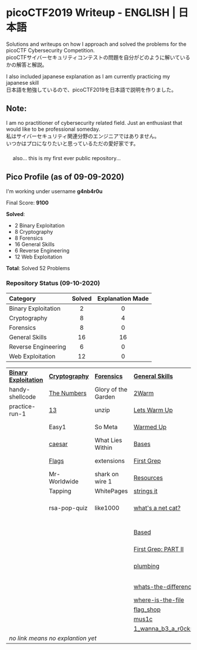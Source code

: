 # picoCTF2019 Writeup - ENGLISH | 日本語
Solutions and writeups on how I approach and solved the problems for the picoCTF Cybersecurity Competition.</br>
picoCTFサイバーセキュリティコンテストの問題を自分がどのように解いているかの解答と解説。</br>

I also included japanese explanation as I am currently practicing my japanese skill \
日本語を勉強しているので、picoCTF2019を日本語で説明を作りました。
## Note:
I am no practitioner of cybersecurity related field. Just an enthusiast that would like to be professional someday. </br>
私はサイバーセキュリティ関連分野のエンジニアではありません。</br> いつかはプロになりたいと思っているただの愛好家です。</br>　</br>　
also... this is my first ever public repository... </br>

## Pico Profile (as of 09-09-2020)
I'm working under username **g4nb4r0u**

Final Score: **9100**

**Solved**:
* 2   Binary Exploitation  </br>
* 8   Cryptography </br>
* 8   Forensics  </br>
* 16  General Skills  </br>
* 6   Reverse Engineering  </br>
* 12  Web Exploitation </br>

**Total**: Solved 52 Problems

### Repository Status (09-10-2020)
Category | Solved | Explanation Made |
:--- | :---:  |  :---:           |
Binary Exploitation  | 2  | 0 |
Cryptography |  8     | 4 |
Forensics |  8     | 0 |
General Skills |  16     | 16 |
Reverse Engineering |  6     | 0 |
Web Exploitation |  12     | 0 |

<table>
  <tr>
    <td><b><a href = https://github.com/s4lm0n-m4k1/CTF_Writeup_pico2019/tree/master/Binary%20Exploitation>Binary Exploitation</a></b></td>
        <td><b><a href =https://github.com/s4lm0n-m4k1/CTF_Writeup_pico2019/tree/master/Cryptography>Cryptography</a></b></td>
        <td><b><a href = https://github.com/s4lm0n-m4k1/CTF_Writeup_pico2019/tree/master/Forensics>Forensics</a></b></td>
        <td><b><a href = https://github.com/s4lm0n-m4k1/CTF_Writeup_pico2019/tree/master/General%20Skills>General Skills</a></b></td>
        <td><b><a href = https://github.com/s4lm0n-m4k1/CTF_Writeup_pico2019/tree/master/Reverse%20Engineering>Reverse Engineering</a></b></td>
          <td><b><a href = https://github.com/s4lm0n-m4k1/CTF_Writeup_pico2019/tree/master/Web%20Exploitation>Web Exploitation</a></b></td>
  </tr>
  <tr>
    <td>handy-shellcode</td>
    <td><a href =https://github.com/s4lm0n-m4k1/CTF_Writeup_pico2019/tree/master/Cryptography/The%20Numbers>The Numbers </a></td>
    <td> Glory of the Garden </td>
    <td><a href = https://github.com/s4lm0n-m4k1/CTF_Writeup_pico2019/tree/master/General%20Skills/2Warm> 2Warm </td>
    <td> vault-door-training </td>
    <td> Insp3ct0r </td>

  </tr>
  <tr>
    <td>practice-run-1</td>
    <td><a href=https://github.com/s4lm0n-m4k1/CTF_Writeup_pico2019/tree/master/Cryptography/13> 13 </td>
    <td> unzip </td>
    <td><a href = https://github.com/s4lm0n-m4k1/CTF_Writeup_pico2019/tree/master/General%20Skills/Lets%20Warm%20Up> Lets Warm Up  </td>
    <td> vault-door-1  </td>
    <td> dont-use-client-side </td>
  </tr>
  <tr>
    <td> </td>
    <td> Easy1 </td>
    <td> So Meta </td>
    <td><a href=https://github.com/s4lm0n-m4k1/CTF_Writeup_pico2019/tree/master/General%20Skills/Warmed%20Up> Warmed Up </td>
    <td> vault-door-3 </td>
    <td> logon </td>
  </tr>
    <tr>
    <td>  </td>
    <td><a href = https://github.com/s4lm0n-m4k1/CTF_Writeup_pico2019/tree/master/Cryptography/caesar> caesar </td>
    <td> What Lies Within </td>
    <td><a href = https://github.com/s4lm0n-m4k1/CTF_Writeup_pico2019/tree/master/General%20Skills/Bases> Bases </td>
    <td> vault-door-4  </td>
    <td> where are the robots </td>
  </tr>
    <tr>
    <td>  </td>
    <td><a href=https://github.com/s4lm0n-m4k1/CTF_Writeup_pico2019/tree/master/Cryptography/Flags> Flags </td>
    <td> extensions </td>
    <td><a href = https://github.com/s4lm0n-m4k1/CTF_Writeup_pico2019/tree/master/General%20Skills/First%20Grep> First Grep </td>
    <td> vault-door-5 </td>
    <td> Client-side-again </td>
  </tr>
    <tr>
    <td>  </td>
    <td> Mr-Worldwide </td>
    <td> shark on wire 1 </td>
    <td><a href=https://github.com/s4lm0n-m4k1/CTF_Writeup_pico2019/tree/master/General%20Skills/Resources> Resources </td>
    <td> vault-door-6  </td>
    <td> Open-to-admins </td>
  </tr>
    <tr>
    <td>  </td>
    <td> Tapping </td>
    <td> WhitePages </td>
    <td><a href=https://github.com/s4lm0n-m4k1/CTF_Writeup_pico2019/tree/master/General%20Skills/Strings%20it> strings it </td>
    <td>  </td>
    <td> picobrowser </td>
  </tr>
    <tr>
    <td>  </td>
    <td> rsa-pop-quiz </td>
    <td> like1000 </td>
    <td><a href=https://github.com/s4lm0n-m4k1/CTF_Writeup_pico2019/tree/master/General%20Skills/what's%20a%20net%20cat%3F> what's a net cat?  </td>
    <td>  </td>
    <td> Irish-Name-Repo 1 </td>
  </tr>  <tr>
    <td>  </td>
    <td>  </td>
    <td>  </td>
    <td> <a href =https://github.com/s4lm0n-m4k1/CTF_Writeup_pico2019/tree/master/General%20Skills/Based> Based </td>
    <td>  </td>
    <td> Irish-Name-Repo 2  </td>
  </tr>
    <tr>
    <td>  </td>
    <td>  </td>
    <td>  </td>
    <td><a href = https://github.com/s4lm0n-m4k1/CTF_Writeup_pico2019/tree/master/General%20Skills/First%20Grep:%20Part%20II> First Grep: PART II </td>
    <td>  </td>
    <td> Empire1 </td>
  </tr>
    </tr>
    <tr>
    <td>  </td>
    <td>  </td>
    <td>  </td>
    <td><a href=https://github.com/s4lm0n-m4k1/CTF_Writeup_pico2019/tree/master/General%20Skills/plumbing> plumbing </td>
    <td>  </td>
    <td> Irish-Name-Repo 3 </td>
  </tr>
    </tr>
    <tr>
    <td>  </td>
    <td>  </td>
    <td>  </td>
    <td><a href=https://github.com/s4lm0n-m4k1/CTF_Writeup_pico2019/tree/master/General%20Skills/whats-the-difference> whats-the-difference </td>
    <td>  </td>
    <td> JaWT Scratchpad </td>
  </tr>
    </tr>
    <tr>
    <td>  </td>
    <td>  </td>
    <td>  </td>
    <td><a href=https://github.com/s4lm0n-m4k1/CTF_Writeup_pico2019/tree/master/General%20Skills/where-is-the-file> where-is-the-file </td>
    <td>  </td>
    <td>  </td>
  </tr>
    </tr>
    <tr>
    <td>  </td>
    <td>  </td>
    <td>  </td>
    <td><a href=https://github.com/s4lm0n-m4k1/CTF_Writeup_pico2019/tree/master/General%20Skills/flag_shop> flag_shop </td>
    <td>  </td>
    <td>  </td>
  </tr>
    </tr>
    <tr>
    <td>  </td>
    <td>  </td>
    <td>  </td>
    <td><a href=https://github.com/s4lm0n-m4k1/CTF_Writeup_pico2019/tree/master/General%20Skills/mus1c> mus1c </td>
    <td>  </td>
    <td>  </td>
  </tr>  
  </tr>
    <tr>
    <td>  </td>
    <td>  </td>
    <td>  </td>
    <td> <a href = https://github.com/s4lm0n-m4k1/CTF_Writeup_pico2019/tree/master/General%20Skills/1_wanna_b3_a_r0ck5tar> 1_wanna_b3_a_r0ck5tar </td>
    <td>  </td>
    <td>  </td>
  </tr>
   <tr>
    <td td colspan= "6"><i>no link means no explantion yet</i></td>
  </tr>
</table>
